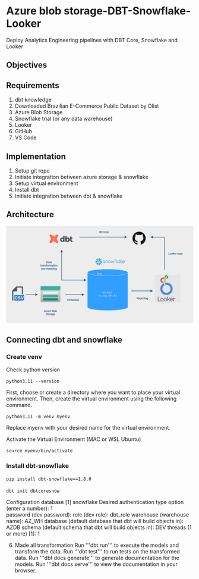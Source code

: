 # Azure blob storage-DBT-Snowflake-Looker
Deploy Analytics Engineering pipelines with DBT Core, Snowflake and Looker

## Objectives

## Requirements

1. dbt knowledge
2. Downloaded Brazilian E-Commerce Public Dataset by Olist
3. Azure Blob Storage
4. Snowflake trial (or any data warehouse)
5. Looker
6. GitHub 
7. VS Code

## Implementation

1. Setup git repo
2. Initiate integration between azure storage & snowflake
3. Setup virtual environment
4. Install dbt 
5. Initiate integration between dbt & snowflake

## Architecture

![alt text](architecture.png)


## Connecting dbt and snowflake

### Create venv

Check python version 

```
python3.11 --version
```

First, choose or create a directory where you want to place your virtual environment. Then, create the virtual environment using the following command.

```
python3.11 -m venv myenv
```

Replace myenv with your desired name for the virtual environment.

Activate the Virtual Environment (MAC or WSL Ubuntu)

```
source myenv/bin/activate
```

### Install dbt-snowflake

```
pip install dbt-snowflake==1.8.0

dbt init dbtcoresnow 
```
Configuration database 
[1] snowflake
Desired authentication type option (enter a number): 1                 
password (dev password): 
role (dev role): dbt_role
warehouse (warehouse name): AZ_WH
database (default database that dbt will build objects in): AZDB
schema (default schema that dbt will build objects in): DEV
threads (1 or more) [1]: 1 


6. Made all transformation
Run '''dbt run''' to execute the models and transform the data.
Run '''dbt test''' to run tests on the transformed data.
Run '''dbt docs generate''' to generate documentation for the models.
Run '''dbt docs serve''' to view the documentation in your browser.